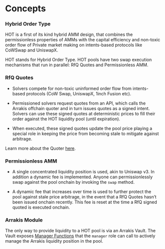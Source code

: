 # Concepts

### Hybrid Order Type

HOT is a first of its kind hybrid AMM design, that combines the permissionless properties of AMMs with the capital efficiency and non-toxic order flow of Private market making on intents-based protocols like CoWSwap and UniswapX.

HOT stands for Hybrid Order Type. HOT pools have two swap execution mechanisms that run in parallel: RfQ Quotes and Permissionless AMM.

### RfQ Quotes

- Solvers compete for non-toxic uninformed order flow from intents-based protocols (CoW Swap, UniswapX, 1inch Fusion etc).

- Permissioned solvers request quotes from an API, which calls the Arrakis offchain quoter and in turn issues quotes as a signed intent. Solvers can use these signed quotes at deterministic prices to fill their order against the HOT liquidity pool (until expiration).

- When executed, these signed quotes update the pool price playing a special role in keeping the price from becoming stale to mitigate against arbitrage.

Learn more about the Quoter [here](./quoter.md).

### Permissionless AMM

- A single concentrated liquidity position is used, akin to Uniswap v3. In addition a dynamic fee is implemented. Anyone can permissionlessly swap against the pool onchain by invoking the `swap` method.

- A dynamic fee that increases over time is used to further protect the pool against stale price arbitrage, in the event that a RfQ Quotes hasn’t been issued onchain recently. This fee is reset at the time a RfQ signed quoted is executed onchain.

### Arrakis Module

The only way to provide liquidity to a HOT pool is via an Arrakis Vault. The Vault exposes [Manager Functions](./manager.md) that the `manager` role can call to actively manage the Arrakis liquidity position in the pool.